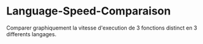 # Language-Speed-Comparaison
Comparer graphiquement la vitesse d'execution de 3 fonctions distinct en 3 differents langages.
